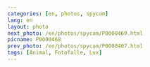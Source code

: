 ```yaml
---
categories: [en, photos, spycam]
lang: en
layout: photo
next_photo: /en/photos/spycam/P0000469.html
picname: P0000468
prev_photo: /en/photos/spycam/P0000407.html
tags: [Animal, Fotofalle, Lux]
---
```

